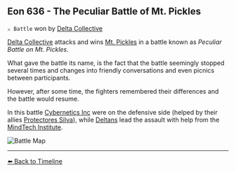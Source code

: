 ## Eon 636 - The Peculiar Battle of Mt. Pickles

`⚔️ Battle` won by [Delta Collective](https://zeithalt.github.io/r/delta_collective.html)

[Delta Collective](https://zeithalt.github.io/r/delta_collective.html) attacks and wins [Mt. Pickles](https://zeithalt.github.io/r/mt_pickles.html) in a battle known as _Peculiar Battle on Mt. Pickles_.

What gave the battle its name, is the fact that the battle seemingly stopped several times and changes into friendly conversations and even picnics between participants.

However, after some time, the fighters remembered their differences and the battle would resume.

In this battle [Cybernetics Inc](https://zeithalt.github.io/r/cybernetics_inc.html) were on the defensive side (helped by their allies [Protectores Silva](https://zeithalt.github.io/r/protectores_silva.html)), while [Deltans](https://zeithalt.github.io/r/deltans.html) lead the assault with help from the [MindTech Institute](https://zeithalt.github.io/r/mindtech_institute.html).

![Battle Map](https://zeithalt.github.io/t/m/eon0636.png)



----------
[⬅️ Back to Timeline](https://zeithalt.github.io/t/#eon0636)